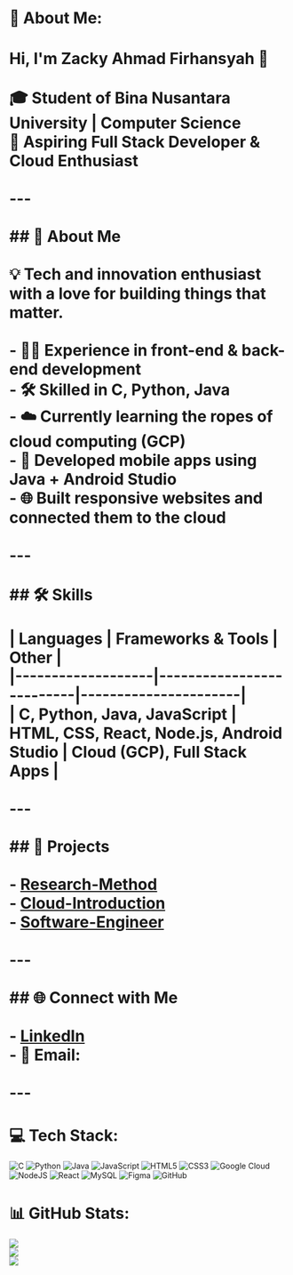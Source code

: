 # 💫 About Me:
# Hi, I'm Zacky Ahmad Firhansyah 👋<br><br>🎓 **Student of Bina Nusantara University | Computer Science**  <br>🌱 **Aspiring Full Stack Developer & Cloud Enthusiast**<br><br>---<br><br>## 🚀 About Me<br><br>💡 Tech and innovation enthusiast with a love for building things that matter.<br><br>- 👨‍💻 Experience in **front-end** & **back-end** development<br>- 🛠️ Skilled in **C**, **Python**, **Java**<br>- ☁️ Currently learning the ropes of **cloud computing** (GCP)<br>- 📱 Developed mobile apps using **Java** + **Android Studio**<br>- 🌐 Built responsive websites and connected them to the cloud<br><br>---<br><br>## 🛠️ Skills<br><br>| Languages         | Frameworks & Tools        | Other                |<br>|-------------------|--------------------------|----------------------|<br>| C, Python, Java, JavaScript | HTML, CSS, React, Node.js, Android Studio | Cloud (GCP), Full Stack Apps |<br><br>---<br><br>## 📌 Projects<br><br>- [Research-Method](https://github.com/zafahi/Research-Method)<br>- [Cloud-Introduction](https://github.com/zafahi/Cloud-Introduction)<br>- [Software-Engineer](https://github.com/zafahi/Software-Engineer)<br><br>---<br><br>## 🌐 Connect with Me<br><br>- [LinkedIn](#) <!-- Add your LinkedIn URL --><br>- 📧 Email: <!-- Add your email --><br><br>---<br>


# 💻 Tech Stack:
![C](https://img.shields.io/badge/c-%2300599C.svg?style=for-the-badge&logo=c&logoColor=white) ![Python](https://img.shields.io/badge/python-3670A0?style=for-the-badge&logo=python&logoColor=ffdd54) ![Java](https://img.shields.io/badge/java-%23ED8B00.svg?style=for-the-badge&logo=openjdk&logoColor=white) ![JavaScript](https://img.shields.io/badge/javascript-%23323330.svg?style=for-the-badge&logo=javascript&logoColor=%23F7DF1E) ![HTML5](https://img.shields.io/badge/html5-%23E34F26.svg?style=for-the-badge&logo=html5&logoColor=white) ![CSS3](https://img.shields.io/badge/css3-%231572B6.svg?style=for-the-badge&logo=css3&logoColor=white) ![Google Cloud](https://img.shields.io/badge/GoogleCloud-%234285F4.svg?style=for-the-badge&logo=google-cloud&logoColor=white) ![NodeJS](https://img.shields.io/badge/node.js-6DA55F?style=for-the-badge&logo=node.js&logoColor=white) ![React](https://img.shields.io/badge/react-%2320232a.svg?style=for-the-badge&logo=react&logoColor=%2361DAFB) ![MySQL](https://img.shields.io/badge/mysql-4479A1.svg?style=for-the-badge&logo=mysql&logoColor=white) ![Figma](https://img.shields.io/badge/figma-%23F24E1E.svg?style=for-the-badge&logo=figma&logoColor=white) ![GitHub](https://img.shields.io/badge/github-%23121011.svg?style=for-the-badge&logo=github&logoColor=white)
# 📊 GitHub Stats:
![](https://github-readme-stats.vercel.app/api?username=zafahi&theme=dark&hide_border=false&include_all_commits=false&count_private=false)<br/>
![](https://nirzak-streak-stats.vercel.app/?user=zafahi&theme=dark&hide_border=false)<br/>
![](https://github-readme-stats.vercel.app/api/top-langs/?username=zafahi&theme=dark&hide_border=false&include_all_commits=false&count_private=false&layout=compact)

<!-- Proudly created with GPRM ( https://gprm.itsvg.in ) -->
